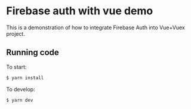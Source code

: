 # Firebase auth with vue demo

This is a demonstration of how to integrate Firebase Auth into Vue+Vuex project.

## Running code

To start:

```bash
$ yarn install
```

To develop:

```bash
$ yarn dev
```

